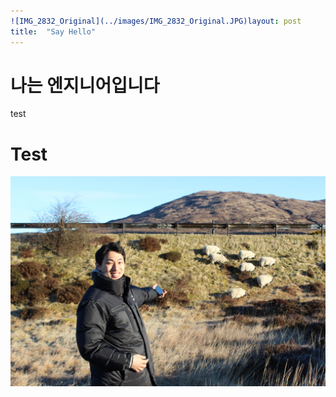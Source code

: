 ```yaml
---
![IMG_2832_Original](../images/IMG_2832_Original.JPG)layout: post
title:  "Say Hello"
---
```


# 나는 엔지니어입니다



test

# Test



![IMG_2832_Original](../images/2021-10-10-Hello/IMG_2832_Original-16338766563181.JPG)
